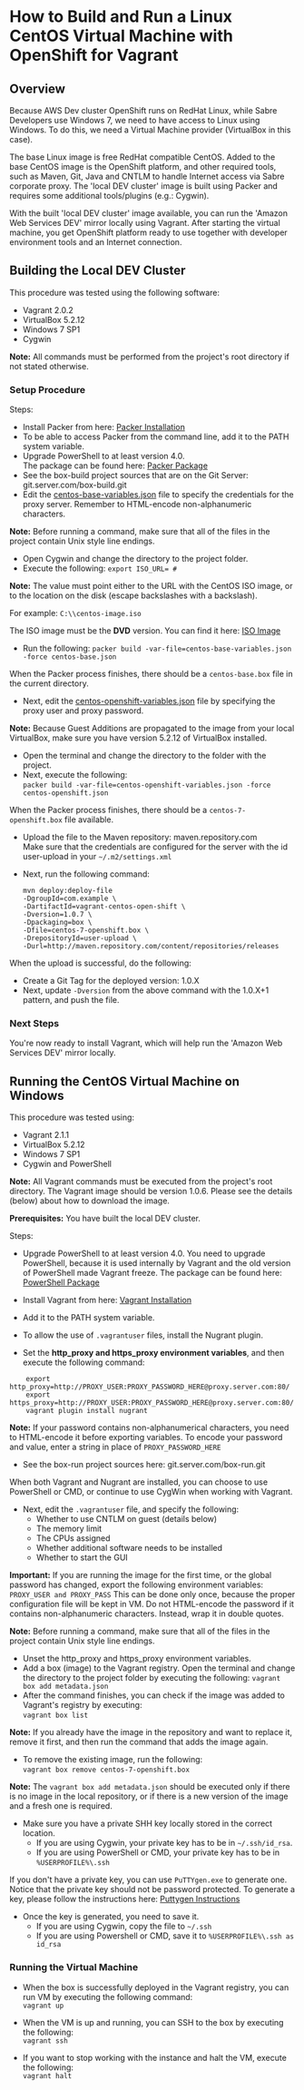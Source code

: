 # How to Build and Run a Linux CentOS Virtual Machine with OpenShift for Vagrant

## Overview
Because AWS Dev cluster OpenShift runs on RedHat Linux, while Sabre Developers use Windows 7, we need to have access to Linux using Windows. To do this, we need a Virtual Machine provider (VirtualBox in this case). 

The base Linux image is free RedHat compatible CentOS. Added to the base CentOS image is the OpenShift platform, and other required tools, such as Maven, Git, Java and CNTLM to handle Internet access via Sabre corporate proxy. The 'local DEV cluster' image is built using Packer and requires some additional tools/plugins (e.g.: Cygwin).

With the built 'local DEV cluster' image available, you can run the 'Amazon Web Services DEV' mirror locally using Vagrant. After starting the virtual machine, you get OpenShift platform ready to use together with developer environment tools and an Internet connection.

## Building the Local DEV Cluster

This procedure was tested using the following software:

- Vagrant 2.0.2
- VirtualBox 5.2.12
- Windows 7 SP1
- Cygwin

**Note:** All commands must be performed from the project's root directory if not stated otherwise.

### Setup Procedure

Steps:

- Install Packer from here: [Packer Installation](https://www.packer.io) 
- To be able to access Packer from the command line, add it to the PATH system variable.
- Upgrade PowerShell to at least version 4.0.    
The package can be found here: [Packer Package](https://www.microsoft.com/en-us/download/details.aspx?id=40855)
- See the box-build project sources that are on the Git Server: git.server.com/box-build.git
- Edit the [centos-base-variables.json](centos-base-variables.json) file to specify the credentials for the proxy server. Remember to HTML-encode non-alphanumeric characters.

**Note:** Before running a command, make sure that all of the files in the project contain Unix style line endings.

- Open Cygwin and change the directory to the project folder.
- Execute the following: `export ISO_URL= #`
       
**Note:** The value must point either to the URL with the CentOS ISO image, or to the location on the disk (escape backslashes with a backslash). 

For example: `C:\\centos-image.iso` 

The ISO image must be the **DVD** version. You can find it here: [ISO Image](http://isoredirect.centos.org/centos/7/isos/x86_64/CentOS-7-x86_64-DVD-1804.iso)

- Run the following: 
`packer build -var-file=centos-base-variables.json -force centos-base.json`

When the Packer process finishes, there should be a `centos-base.box` file in the current directory.

 - Next, edit the [centos-openshift-variables.json](centos-openshift-variables.json) file by specifying the proxy user and proxy password.

**Note:** Because Guest Additions are propagated to the image from your local VirtualBox, make sure you have version 5.2.12 of VirtualBox installed. 

- Open the terminal and change the directory to the folder with the project.
- Next, execute the following:    
`packer build -var-file=centos-openshift-variables.json -force centos-openshift.json`

When the Packer process finishes, there should be a `centos-7-openshift.box` file available.

- Upload the file to the Maven repository: maven.repository.com    
Make sure that the credentials are configured for the server with the id user-upload in your `~/.m2/settings.xml`
- Next, run the following command:

    ```
    mvn deploy:deploy-file 
    -DgroupId=com.example \      
    -DartifactId=vagrant-centos-open-shift \    
    -Dversion=1.0.7 \      
    -Dpackaging=box \        
    -Dfile=centos-7-openshift.box \      
    -DrepositoryId=user-upload \      
    -Durl=http://maven.repository.com/content/repositories/releases
    ```     
    
When the upload is successful, do the following:

- Create a Git Tag for the deployed version: 1.0.X
- Next, update `-Dversion` from the above command with the 1.0.X+1 pattern, and push the file.

### Next Steps
You're now ready to install Vagrant, which will help run the 'Amazon Web Services DEV' mirror locally.


## Running the CentOS Virtual Machine on Windows

This procedure was tested using:

- Vagrant 2.1.1
- VirtualBox 5.2.12
- Windows 7 SP1
- Cygwin and PowerShell     

**Note:** All Vagrant commands must be executed from the project's root directory. The Vagrant image should be version 1.0.6. Please see the details (below) about how to download the image.

**Prerequisites:** You have built the local DEV cluster.

Steps:

- Upgrade PowerShell to at least version 4.0. You need to upgrade PowerShell, because it is used internally by Vagrant and the old version of PowerShell made Vagrant freeze. The package can be found here: [PowerShell Package](https://www.microsoft.com/en-us/download/details.aspx?id=40855)   

- Install Vagrant from here: [Vagrant Installation](https://www.vagrantup.com/downloads.html) 
- Add it to the PATH system variable.
- To allow the use of `.vagrantuser` files, install the Nugrant plugin. 
- Set the **http_proxy and https_proxy environment variables**, and then execute the following command:

```
    export http_proxy=http://PROXY_USER:PROXY_PASSWORD_HERE@proxy.server.com:80/
    export https_proxy=http://PROXY_USER:PROXY_PASSWORD_HERE@proxy.server.com:80/
    vagrant plugin install nugrant
```
**Note:** If your password contains non-alphanumerical characters, you need to HTML-encode it before exporting variables. 
To encode your password and value, enter a string in place of `PROXY_PASSWORD_HERE`

- See the box-run project sources here: git.server.com/box-run.git

When both Vagrant and Nugrant are installed, you can choose to use PowerShell or CMD, or continue to use CygWin when working with Vagrant.

- Next, edit the `.vagrantuser` file, and specify the following:
  * Whether to use CNTLM on guest (details below) 
  * The memory limit
  * The CPUs assigned
  * Whether additional software needs to be installed
  * Whether to start the GUI

**Important:** If you are running the image for the first time, or the global password has changed, export the following environment variables:
`PROXY_USER and PROXY_PASS` 
This can be done only once, because the proper configuration file will be kept in VM. Do not HTML-encode the password if it contains non-alphanumeric characters. Instead, wrap it in double quotes.

**Note:** Before running a command, make sure that all of the files in the project contain Unix style line endings.

- Unset the http_proxy and https_proxy environment variables.
- Add a box (image) to the Vagrant registry. Open the terminal and change the directory to the project folder by executing the following: `vagrant box add metadata.json`
- After the command finishes, you can check if the image was added to Vagrant's registry by executing:    
`vagrant box list`

**Note:** If you already have the image in the repository and want to replace it, remove it first, and then run the command that adds the image again. 

- To remove the existing image, run the following:    
`vagrant box remove centos-7-openshift.box`

**Note:** The `vagrant box add metadata.json` should be executed only if there is no image in the local repository, or if there is a new version of the image and a fresh one is required.

- Make sure you have a private SHH key locally stored in the correct location. 
  * If you are using Cygwin, your private key has to be in `~/.ssh/id_rsa`. 
  * If you are using PowerShell or CMD, your private key has to be in `%USERPROFILE%\.ssh`

If you don't have a private key, you can use `PuTTYgen.exe` to generate one. Notice that the private key should not be password protected.
To generate a key, please follow the instructions here: [Puttygen Instructions](https://www.ssh.com/ssh/putty/windows/puttygen) 
 
- Once the key is generated, you need to save it. 
  * If you are using Cygwin, copy the file to `~/.ssh`
  * If you are using Powershell or CMD, save it to `%USERPROFILE%\.ssh as id_rsa`

### Running the Virtual Machine
- When the box is successfully deployed in the Vagrant registry, you can run VM by executing the following command:    
`vagrant up` 

- When the VM is up and running, you can SSH to the box by executing the following:    
`vagrant ssh`

- If you want to stop working with the instance and halt the VM, execute the following:    
`vagrant halt`



